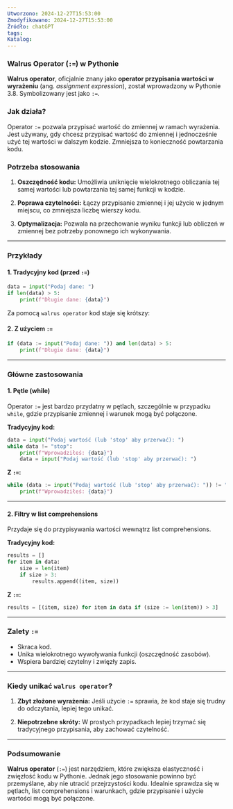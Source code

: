 ```yaml
---
Utworzono: 2024-12-27T15:53:00
Zmodyfikowano: 2024-12-27T15:53:00
Źródło: chatGPT
tags: 
Katalog:
---
```

### **Walrus Operator (`:=`) w Pythonie**

**Walrus operator**, oficjalnie znany jako **operator przypisania wartości w wyrażeniu** (ang. *assignment expression*), został wprowadzony w Pythonie 3.8. Symbolizowany jest jako `:=`.

### **Jak działa?**

Operator `:=` pozwala przypisać wartość do zmiennej w ramach wyrażenia. Jest używany, gdy chcesz przypisać wartość do zmiennej i jednocześnie użyć tej wartości w dalszym kodzie. Zmniejsza to konieczność powtarzania kodu.

### **Potrzeba stosowania**

1. **Oszczędność kodu:**
   Umożliwia uniknięcie wielokrotnego obliczania tej samej wartości lub powtarzania tej samej funkcji w kodzie.

2. **Poprawa czytelności:**
   Łączy przypisanie zmiennej i jej użycie w jednym miejscu, co zmniejsza liczbę wierszy kodu.

3. **Optymalizacja:**
   Pozwala na przechowanie wyniku funkcji lub obliczeń w zmiennej bez potrzeby ponownego ich wykonywania.

---

### **Przykłady**

#### **1. Tradycyjny kod (przed `:=`)**
```python
data = input("Podaj dane: ")
if len(data) > 5:
    print(f"Długie dane: {data}")
```

Za pomocą `walrus operator` kod staje się krótszy:

#### **2. Z użyciem `:=`**
```python
if (data := input("Podaj dane: ")) and len(data) > 5:
    print(f"Długie dane: {data}")
```

---

### **Główne zastosowania**

#### **1. Pętle (while)**
Operator `:=` jest bardzo przydatny w pętlach, szczególnie w przypadku `while`, gdzie przypisanie zmiennej i warunek mogą być połączone.

**Tradycyjny kod:**
```python
data = input("Podaj wartość (lub 'stop' aby przerwać): ")
while data != "stop":
    print(f"Wprowadziłeś: {data}")
    data = input("Podaj wartość (lub 'stop' aby przerwać): ")
```

**Z `:=`:**
```python
while (data := input("Podaj wartość (lub 'stop' aby przerwać): ")) != "stop":
    print(f"Wprowadziłeś: {data}")
```

---

#### **2. Filtry w list comprehensions**
Przydaje się do przypisywania wartości wewnątrz list comprehensions.

**Tradycyjny kod:**
```python
results = []
for item in data:
    size = len(item)
    if size > 3:
        results.append((item, size))
```

**Z `:=`:**
```python
results = [(item, size) for item in data if (size := len(item)) > 3]
```

---

### **Zalety `:=`**

- Skraca kod.
- Unika wielokrotnego wywoływania funkcji (oszczędność zasobów).
- Wspiera bardziej czytelny i zwięzły zapis.

---

### **Kiedy unikać `walrus operator`?**

1. **Zbyt złożone wyrażenia:**
   Jeśli użycie `:=` sprawia, że kod staje się trudny do odczytania, lepiej tego unikać.

2. **Niepotrzebne skróty:**
   W prostych przypadkach lepiej trzymać się tradycyjnego przypisania, aby zachować czytelność.

---

### **Podsumowanie**

**Walrus operator** (`:=`) jest narzędziem, które zwiększa elastyczność i zwięzłość kodu w Pythonie. Jednak jego stosowanie powinno być przemyślane, aby nie utracić przejrzystości kodu. Idealnie sprawdza się w pętlach, list comprehensions i warunkach, gdzie przypisanie i użycie wartości mogą być połączone.